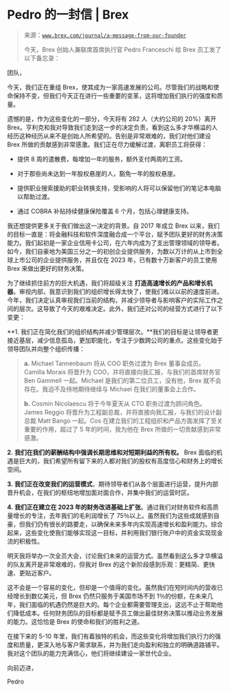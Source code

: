 <!--yml

category: 未分类

date: 2024-05-27 15:02:44

-->

# Pedro 的一封信 | Brex

> 来源：[`www.brex.com/journal/a-message-from-our-founder`](https://www.brex.com/journal/a-message-from-our-founder)
> 
> 今天，Brex 创始人兼联席首席执行官 Pedro Franceschi 给 Brex 员工发了以下备忘录：

团队，

今天，我们正在重组 Brex，使其成为一家高速发展的公司。尽管我们的战略和使命保持不变，但我们今天正在进行一些重要的变革，这将增加我们执行的强度和质量。

遗憾的是，作为这些变化的一部分，今天将有 282 人（大约公司的 20%）离开 Brex。亨利克和我对导致我们走到这一步的决定负责，看到这么多才华横溢的人经历这种经历从来不是创始人所希望的。告别是非常艰难的，我们对他们建设 Brex 所做的贡献感到非常感激。我们正在尽力缓解过渡，离职员工将获得：

+   提供 8 周的遣散费，每增加一年的服务，额外支付两周的工资。

+   对于那些尚未达到一年股权悬崖的人，豁免一年的股权悬崖。

+   提供职业搜索援助的职业转换支持，受影响的人将可以保留他们的笔记本电脑以帮助过渡。

+   通过 COBRA 补贴持续健康保险覆盖 6 个月，包括心理健康支持。

我还想提供更多关于我们做出这一决定的背景。自 2017 年成立 Brex 以来，我们的目标一直是：将金融科技和软件深度融合成一个平台，赋予团队更好的财务决策能力。我们起初是一家企业信用卡公司，在六年内成为了支出管理领域的领导者。如今，我们自豪地为美国三分之一的初创企业提供服务，为数以万计的从上市到全球上市公司的企业提供服务，并且仅在 2023 年，已有数十万新客户的员工使用 Brex 来做出更好的财务决策。

为了继续抓住前方的巨大机遇，我们将超级关注 **打造高速增长的产品和增长机器**。审视内部，我意识到我们的组织增长得太快了，使我们难以以前的速度前进。今年，我们决定认真审视我们当前的结构，并减少领导者与影响客户的实际工作之间的层次。这导致了今天的艰难决定。此外，我们还对公司的经营方式进行了以下变更：

**1\. 我们正在简化我们的组织结构并减少管理层次。**我们的目标是让领导者更接近基层，减少信息孤岛，更加职能化，专注于少数跨公司的重点。这些变化始于领导团队并向整个组织传播：

> **a.** Michael Tannenbaum 将从 COO 职务过渡为 Brex 董事会成员。Camilla Morais 将晋升为 COO，并将直接向我汇报，与我们的首席财务官 Ben Gammell 一起。Michael 是我们的第二位员工，没有他，Brex 就不会存在。我迫不及待地期待继续与 Michael 在我们的董事会上合作。
> 
> **b.** Cosmin Nicolaescu 将于今年夏天从 CTO 职务过渡为顾问角色。James Reggio 将晋升为工程副总裁，并将直接向我汇报，与我们的设计副总裁 Matt Bango 一起。Cos 在建立我们的工程组织和产品方面发挥了至关重要的作用，超过了 5 年的时间，我为他在 Brex 所做的一切贡献感到非常感激。

**2.** **我们在我们的薪酬结构中强调长期思维和对短期利益的所有权。** Brex 面临的机遇是巨大的，我们希望所有留下来的人都对我们的股权有高度信心和财务上的增长空间。

**3.** **我们正在改变我们的运营模式**，期待领导者们从各个层面进行运营，提升内部晋升机会，在我们的枢纽地增加面对面合作，并集中我们的运营时区。

**4.** **我们正在建立在 2023 年的财务改进基础上扩张**。通过我们对财务软件和高质量增长的专注，去年我们的毛利润增长了 75％以上。虽然我们为这些成就感到自豪，但我们仍有很长的路要走，以确保未来多年内实现高速增长和盈利能力。综合起来，这些变化使我们能够实现这一目标，并利用我们银行账户中的资金实现现金流的积极性。

明天我将举办一次全员大会，讨论我们未来的运营方式。虽然看到这么多才华横溢的队友离开是非常艰难的，但我对 Brex 的这个新阶段感到乐观：更精简、更快速、更贴近客户。

这不会是一个容易的变化，但却是一个值得的变化。虽然我们在短时间内的营收已经增长到数亿美元，但 Brex 仍然只服务于美国市场不到 1％的份额，在未来几年，我们面临的机遇仍然是巨大的。每个企业都需要管理支出，这远不止于帮助他们降低成本。任何财务团队的目标都是赋予员工做出最佳财务决策以推动业务发展的能力。这恰恰是 Brex 的使命和我们的胜利之道。

在接下来的 5-10 年里，我们有着独特的机会，而这些变化将增加我们执行力的强度和质量，更深入地与客户需求联系，并为我们走向盈利和独立的明确道路铺平。我对这个团队的能力充满信心，他们将继续建设一家世代企业。

向前迈进，

Pedro
